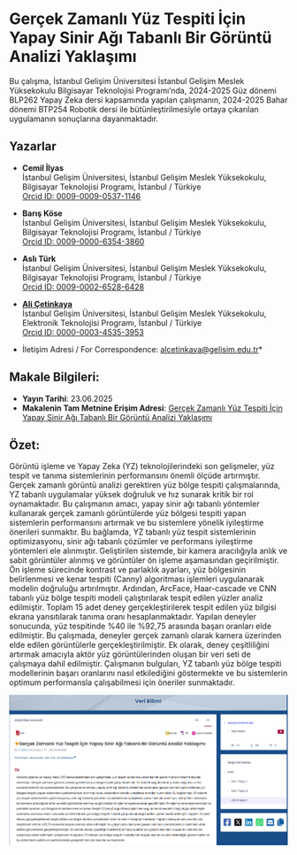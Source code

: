 # Gerçek Zamanlı Yüz Tespiti İçin Yapay Sinir Ağı Tabanlı Bir Görüntü Analizi Yaklaşımı

Bu çalışma, İstanbul Gelişim Üniversitesi İstanbul Gelişim Meslek Yüksekokulu Bilgisayar Teknolojisi Programı’nda, 2024-2025 Güz dönemi BLP262 Yapay Zeka dersi kapsamında yapılan çalışmanın, 2024-2025 Bahar dönemi BTP254 Robotik dersi ile bütünleştirilmesiyle ortaya çıkarılan uygulamanın sonuçlarına dayanmaktadır.

## Yazarlar

- **Cemil İlyas**    
  İstanbul Gelişim Üniversitesi, İstanbul Gelişim Meslek Yüksekokulu, Bilgisayar Teknolojisi Programı, İstanbul / Türkiye    
  [Orcid ID: 0009-0009-0537-1146](https://orcid.org/0009-0009-0537-1146)

- **Barış Köse**    
  İstanbul Gelişim Üniversitesi, İstanbul Gelişim Meslek Yüksekokulu, Bilgisayar Teknolojisi Programı, İstanbul / Türkiye     
  [Orcid ID: 0009-0000-6354-3860](https://orcid.org/0009-0000-6354-3860)

- **Aslı Türk**    
  İstanbul Gelişim Üniversitesi, İstanbul Gelişim Meslek Yüksekokulu, Bilgisayar Teknolojisi Programı, İstanbul / Türkiye    
  [Orcid ID: 0009-0002-6528-6428](https://orcid.org/0009-0002-6528-6428)

- [**Ali Çetinkaya**](https://scholar.google.com.tr/citations?user=XSEW-NcAAAAJ)    
  İstanbul Gelişim Üniversitesi, İstanbul Gelişim Meslek Yüksekokulu, Elektronik Teknolojisi Programı, İstanbul / Türkiye     
  [Orcid ID: 0000-0003-4535-3953](https://orcid.org/0000-0003-4535-3953)

* İletişim Adresi / For Correspondence: alcetinkaya@gelisim.edu.tr*

## Makale Bilgileri:
- **Yayın Tarihi**: 23.06.2025   
- **Makalenin Tam Metnine Erişim Adresi**: [Gerçek Zamanlı Yüz Tespiti İçin Yapay Sinir Ağı Tabanlı Bir Görüntü Analizi Yaklaşımı](https://dergipark.org.tr/tr/pub/veri/issue/92570/1663185)

## Özet:

Görüntü işleme ve Yapay Zeka (YZ) teknolojilerindeki son gelişmeler, yüz tespit ve tanıma sistemlerinin performansını önemli ölçüde artırmıştır. Gerçek zamanlı görüntü analizi gerektiren yüz bölge tespiti çalışmalarında, YZ tabanlı uygulamalar 
yüksek doğruluk ve hız sunarak kritik bir rol oynamaktadır. Bu çalışmanın amacı, yapay sinir ağı tabanlı yöntemler kullanarak gerçek zamanlı görüntülerde yüz bölgesi tespiti yapan sistemlerin performansını artırmak ve bu sistemlere yönelik iyileştirme önerileri sunmaktır. Bu bağlamda, YZ tabanlı yüz tespit sistemlerinin optimizasyonu, sinir ağı tabanlı çözümler ve performans iyileştirme yöntemleri ele alınmıştır. Geliştirilen sistemde, bir kamera aracılığıyla anlık ve sabit görüntüler alınmış ve görüntüler ön işleme aşamasından geçirilmiştir. Ön işleme sürecinde kontrast ve parlaklık ayarları, yüz bölgesinin belirlenmesi ve kenar tespiti (Canny) algoritması işlemleri uygulanarak modelin doğruluğu artırılmıştır. Ardından, ArcFace, Haar-cascade ve CNN tabanlı yüz bölge tespiti modeli çalıştırılarak tespit edilen yüzler analiz edilmiştir. Toplam 15 adet deney gerçekleştirilerek tespit edilen yüz bilgisi ekrana yansıtılarak tanıma oranı hesaplanmaktadır. 
Yapılan deneyler sonucunda, yüz tespitinde %40 ile %92,75 arasında başarı oranları elde edilmiştir. Bu çalışmada, deneyler gerçek zamanlı olarak kamera üzerinden elde edilen görüntülerle gerçekleştirilmiştir. Ek olarak, deney çeşitliliğini artırmak amacıyla aktör yüz görüntülerinden oluşan bir veri seti de çalışmaya dahil edilmiştir. Çalışmanın bulguları, YZ tabanlı yüz bölge tespiti modellerinin başarı oranlarını nasıl etkilediğini göstermekte ve bu sistemlerin optimum performansla çalışabilmesi için öneriler sunmaktadır.

![alternatif metin](https://github.com/acetinkaya/gercekzamanliyuztespiticinyapaysiniragitabanlibirgoruntuanaliziyaklasimi/blob/main/ysa1.png)



